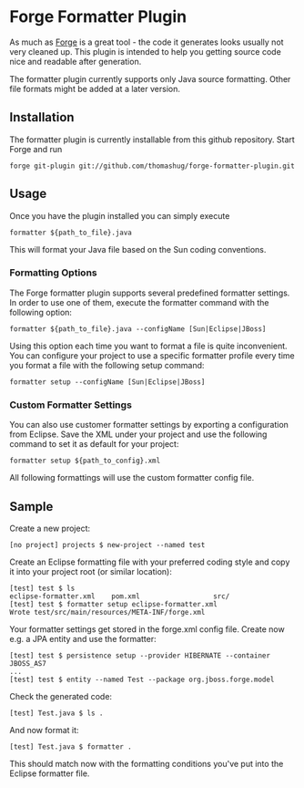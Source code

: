 # Forge Formatter Plugin

As much as [Forge](http://forge.github.com) is a great tool - the code it generates looks 
usually not very cleaned up. This plugin is intended to help you getting source code nice and 
readable after generation.

The formatter plugin currently supports only Java source formatting. Other file formats might
be added at a later version.

## Installation

The formatter plugin is currently installable from this github repository. Start Forge
and run

    forge git-plugin git://github.com/thomashug/forge-formatter-plugin.git
    
## Usage

Once you have the plugin installed you can simply execute

    formatter ${path_to_file}.java
    
This will format your Java file based on the Sun coding conventions.

### Formatting Options

The Forge formatter plugin supports several predefined formatter settings. In order to
use one of them, execute the formatter command with the following option:

    formatter ${path_to_file}.java --configName [Sun|Eclipse|JBoss]
    
Using this option each time you want to format a file is quite inconvenient. You can configure
your project to use a specific formatter profile every time you format a file with the
following setup command:

    formatter setup --configName [Sun|Eclipse|JBoss]
    
### Custom Formatter Settings

You can also use customer formatter settings by exporting a configuration from Eclipse.
Save the XML under your project and use the following command to set it as default for
your project:

    formatter setup ${path_to_config}.xml
    
All following formattings will use the custom formatter config file.

## Sample

Create a new project:

    [no project] projects $ new-project --named test
    
Create an Eclipse formatting file with your preferred coding style and copy it 
into your project root (or similar location):

    [test] test $ ls
    eclipse-formatter.xml    pom.xml                  src/                     
    [test] test $ formatter setup eclipse-formatter.xml
    Wrote test/src/main/resources/META-INF/forge.xml

Your formatter settings get stored in the forge.xml config file.
Create now e.g. a JPA entity and use the formatter:

    [test] test $ persistence setup --provider HIBERNATE --container JBOSS_AS7
    ...
    [test] test $ entity --named Test --package org.jboss.forge.model

Check the generated code:

    [test] Test.java $ ls .
    
And now format it:

    [test] Test.java $ formatter .

This should match now with the formatting conditions you've put into the 
Eclipse formatter file.
